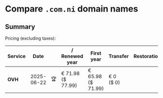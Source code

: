 # Compare `.com.ni` domain names

## Summary

Pricing (excluding taxes):

| Service | Date |  | / Renewed year | First year | Transfer | Restoration |
|--|--|--|--|--|--|--|
| **OVH** | 2025-06-22 | 🏆 | € 71.98<br>($ 77.99) | € 65.98<br>($ 71.99) | € 0<br>($ 0) |  |
